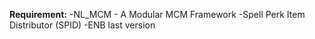 **Requirement:**
-NL_MCM - A Modular MCM Framework
-Spell Perk Item Distributor (SPID)
-ENB last version
